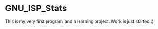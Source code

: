 GNU_ISP_Stats
=============

This is my very first program, and a learning project.
Work is just started :)
